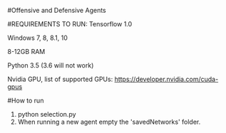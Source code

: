 #Offensive and Defensive Agents

#REQUIREMENTS TO RUN:
Tensorflow 1.0

Windows 7, 8, 8.1, 10

8-12GB RAM

Python 3.5 (3.6 will not work)

Nvidia GPU, list of supported GPUs: https://developer.nvidia.com/cuda-gpus

#How to run
1. python selection.py
2. When running a new agent empty the 'savedNetworks' folder.

